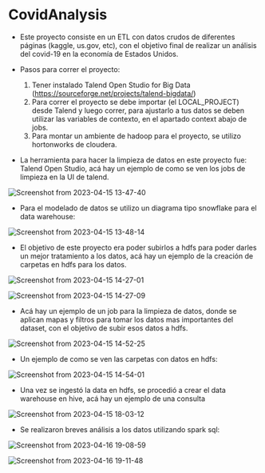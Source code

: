 # CovidAnalysis

- Este proyecto consiste en un ETL con datos crudos de diferentes páginas (kaggle, us.gov, etc), con el objetivo final de realizar un análisis del covid-19 en la economía de Estados Unidos.

- Pasos para correr el proyecto:

  1. Tener instalado Talend Open Studio for Big Data (https://sourceforge.net/projects/talend-bigdata/)
  2. Para correr el proyecto se debe importar (el LOCAL_PROJECT) desde Talend y luego correr, para ajustarlo a tus datos se deben utilizar las variables de contexto, en el apartado context abajo de jobs.
  3. Para montar un ambiente de hadoop para el proyecto, se utilizo hortonworks de cloudera.

- La herramienta para hacer la limpieza de datos en este proyecto fue: Talend Open Studio, acá hay un ejemplo de como se ven los jobs de limpieza en la UI de talend.
  
![Screenshot from 2023-04-15 13-47-40](https://user-images.githubusercontent.com/61527863/235322452-37f095c9-070b-47cf-84bb-f80fc98b1c0d.png)

  - Para el modelado de datos se utilizo un diagrama tipo snowflake para el data warehouse:
  
  
![Screenshot from 2023-04-15 13-48-14](https://user-images.githubusercontent.com/61527863/235322473-36004879-0c22-471f-90d5-81c0c30bdc26.png)

  - El objetivo de este proyecto era poder subirlos a hdfs para poder darles un mejor tratamiento a los datos, acá hay un ejemplo de la creación de carpetas en hdfs para los datos.
  
  ![Screenshot from 2023-04-15 14-27-01](https://user-images.githubusercontent.com/61527863/235322500-4aa88e49-6ad7-420e-b5fe-55a48b791805.png)

  ![Screenshot from 2023-04-15 14-27-09](https://user-images.githubusercontent.com/61527863/235322513-d2a4b31a-a1bd-40f5-8123-439b5ec40c24.png)

  - Acá hay un ejemplo de un job para la limpieza de datos, donde se aplican mapas y filtros para tomar los datos mas importantes del dataset, con el objetivo de subir esos datos a hdfs.
  
  ![Screenshot from 2023-04-15 14-52-25](https://user-images.githubusercontent.com/61527863/235322538-cab81986-ab28-453c-9336-802e592ee5c0.png)
  
  - Un ejemplo de como se ven las carpetas con datos en hdfs:
  
  ![Screenshot from 2023-04-15 14-54-01](https://user-images.githubusercontent.com/61527863/235322596-2e880e9a-0fcf-41dd-b514-79808104bfa0.png)
  
  - Una vez se ingestó la data en hdfs, se procedió a crear el data warehouse en hive, acá hay un ejemplo de una consulta
  
  ![Screenshot from 2023-04-15 18-03-12](https://user-images.githubusercontent.com/61527863/235322570-638d2328-2325-4857-8bcc-c5e39c4b87c9.png)
  
  - Se realizaron breves análisis a los datos utilizando spark sql:
  
  ![Screenshot from 2023-04-16 19-08-59](https://user-images.githubusercontent.com/61527863/235322630-950c4e40-8bf8-49a7-a22a-ed4c1ff1ec31.png)

  ![Screenshot from 2023-04-16 19-11-48](https://user-images.githubusercontent.com/61527863/235322632-3f55c4f0-51ab-4036-a9f4-9b3d89b71d97.png)

